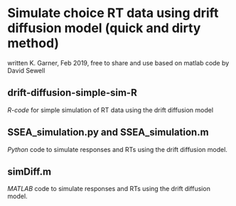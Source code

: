 # Simulate choice RT data using drift diffusion model (quick and dirty method)
written K. Garner, Feb 2019, free to share and use
based on matlab code by David Sewell 


## drift-diffusion-simple-sim-R
_R-code_ for simple simulation of RT data using the drift diffusion model

## SSEA_simulation.py and SSEA_simulation.m 
_Python_ code to simulate responses and RTs using the drift diffusion model.

## simDiff.m
_MATLAB_ code to simulate responses and RTs using the drift diffusion model.




